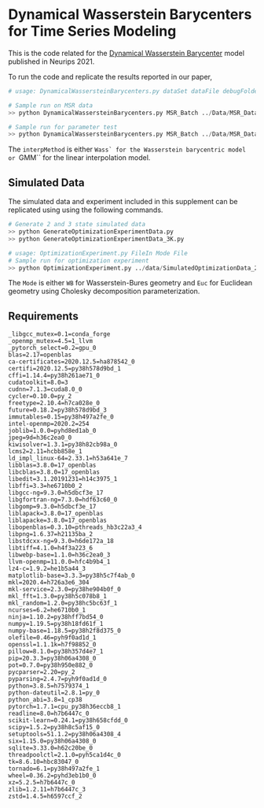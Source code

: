 # Dynamical Wasserstein Barycenters for Time Series Modeling

This is the code related for the [Dynamical Wasserstein Barycenter](http://) model published in Neurips 2021.

To run the code and replicate the results reported in our paper, 

```python
# usage: DynamicalWassersteinBarycenters.py dataSet dataFile debugFolder interpModel [--ParamTest PARAMTEST] [--lambda LAM] [--s S]

# Sample run on MSR data                                         
>> python DynamicalWassersteinBarycenters.py MSR_Batch ../Data/MSR_Data/subj090_1.mat ../debug/MSR/subj001_1.mat Wass 

# Sample run for parameter test
>> python DynamicalWassersteinBarycenters.py MSR_Batch ../Data/MSR_Data/subj090_1.mat ../debug/ParamTest/subj001_1.mat Wass --ParamTest 1 --lambda 100 --s 1.0

```

The ``interpMethod`` is either ``Wass` for the Wasserstein barycentric model or ``GMM`` for the linear interpolation model.

## Simulated Data

The simulated data and experiment included in this supplement can be replicated using using the following commands.
```python
# Generate 2 and 3 state simulated data                                         
>> python GenerateOptimizationExperimentData.py
>> python GenerateOptimizationExperimentData_3K.py

# usage: OptimizationExperiment.py FileIn Mode File
# Sample run for optimization experiment
>> python OptimizationExperiment.py ../data/SimulatedOptimizationData_2K/dim_5_5.mat/ WB ../debug/SimulatedData/dim_5_5_out.mat 

```

The ``Mode`` is either ``WB`` for Wasserstein-Bures geometry and ``Euc`` for Euclidean geometry using Cholesky decomposition parameterization.

## Requirements
```
_libgcc_mutex=0.1=conda_forge
_openmp_mutex=4.5=1_llvm
_pytorch_select=0.2=gpu_0
blas=2.17=openblas
ca-certificates=2020.12.5=ha878542_0
certifi=2020.12.5=py38h578d9bd_1
cffi=1.14.4=py38h261ae71_0
cudatoolkit=8.0=3
cudnn=7.1.3=cuda8.0_0
cycler=0.10.0=py_2
freetype=2.10.4=h7ca028e_0
future=0.18.2=py38h578d9bd_3
immutables=0.15=py38h497a2fe_0
intel-openmp=2020.2=254
joblib=1.0.0=pyhd8ed1ab_0
jpeg=9d=h36c2ea0_0
kiwisolver=1.3.1=py38h82cb98a_0
lcms2=2.11=hcbb858e_1
ld_impl_linux-64=2.33.1=h53a641e_7
libblas=3.8.0=17_openblas
libcblas=3.8.0=17_openblas
libedit=3.1.20191231=h14c3975_1
libffi=3.3=he6710b0_2
libgcc-ng=9.3.0=h5dbcf3e_17
libgfortran-ng=7.3.0=hdf63c60_0
libgomp=9.3.0=h5dbcf3e_17
liblapack=3.8.0=17_openblas
liblapacke=3.8.0=17_openblas
libopenblas=0.3.10=pthreads_hb3c22a3_4
libpng=1.6.37=h21135ba_2
libstdcxx-ng=9.3.0=h6de172a_18
libtiff=4.1.0=h4f3a223_6
libwebp-base=1.1.0=h36c2ea0_3
llvm-openmp=11.0.0=hfc4b9b4_1
lz4-c=1.9.2=he1b5a44_3
matplotlib-base=3.3.3=py38h5c7f4ab_0
mkl=2020.4=h726a3e6_304
mkl-service=2.3.0=py38he904b0f_0
mkl_fft=1.3.0=py38h5c078b8_1
mkl_random=1.2.0=py38hc5bc63f_1
ncurses=6.2=he6710b0_1
ninja=1.10.2=py38hff7bd54_0
numpy=1.19.5=py38h18fd61f_1
numpy-base=1.18.5=py38h2f8d375_0
olefile=0.46=pyh9f0ad1d_1
openssl=1.1.1k=h7f98852_0
pillow=8.1.0=py38h357d4e7_1
pip=20.3.3=py38h06a4308_0
pot=0.7.0=py38h950e882_0
pycparser=2.20=py_2
pyparsing=2.4.7=pyh9f0ad1d_0
python=3.8.5=h7579374_1
python-dateutil=2.8.1=py_0
python_abi=3.8=1_cp38
pytorch=1.7.1=cpu_py38h36eccb8_1
readline=8.0=h7b6447c_0
scikit-learn=0.24.1=py38h658cfdd_0
scipy=1.5.2=py38h8c5af15_0
setuptools=51.1.2=py38h06a4308_4
six=1.15.0=py38h06a4308_0
sqlite=3.33.0=h62c20be_0
threadpoolctl=2.1.0=pyh5ca1d4c_0
tk=8.6.10=hbc83047_0
tornado=6.1=py38h497a2fe_1
wheel=0.36.2=pyhd3eb1b0_0
xz=5.2.5=h7b6447c_0
zlib=1.2.11=h7b6447c_3
zstd=1.4.5=h6597ccf_2
```
